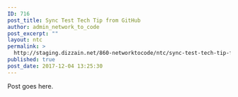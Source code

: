 ```yaml
---
ID: 716
post_title: Sync Test Tech Tip from GitHub
author: admin_network_to_code
post_excerpt: ""
layout: ntc
permalink: >
  http://staging.dizzain.net/860-networktocode/ntc/sync-test-tech-tip-from-github/
published: true
post_date: 2017-12-04 13:25:30
---
```

Post goes here.